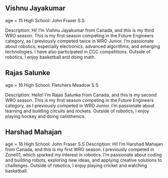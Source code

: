 ## Vishnu Jayakumar
age = 15
High School: John Fraser S.S

Description: Hi! I’m Vishnu Jayakumar from Canada, and this is my third WRO season. This is my first season competing in the Future Engineers category, as I previously competed twice in WRO Junior. I’m passionate about robotics, especially electronics, advanced algorithms, and emerging technologies. I have also participated in CCC competitions. Outside of robotics, I enjoy basketball and doing math.

## Rajas Salunke
age = 16
High School: Fletchers Meadow S.S

Description: Hello! I’m Rajas Salunke from Canada, and this is my second WRO season. This is my first season competing in the Future Engineers category, as I previously competed in WRO Junior. I’m passionate about learning and building circuits and rockets. Outside of robotics, I enjoy playing hockey and doing calisthenics.

## Harshad Mahajan
age = 16
High School: John Fraser S.S 
Description: Hi! I’m Harshad Mahajan from Canada, and this is my first WRO season. I previously competed in Zone01, which sparked my interest in robotics. I’m passionate about coding and building robots, exploring new ideas, and applying creative solutions to challenges. Outside of robotics, I enjoy playing cricket and watching basketball.
